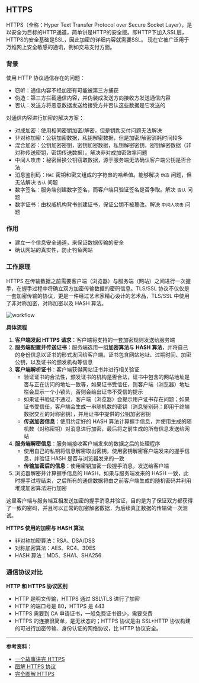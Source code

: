 ## HTTPS

HTTPS（全称：Hyper Text Transfer Protocol over Secure Socket Layer），是以安全为目标的HTTP通道，简单讲是HTTP的安全版。即HTTP下加入SSL层，HTTPS的安全基础是SSL，因此加密的详细内容就需要SSL。 现在它被广泛用于万维网上安全敏感的通讯，例如交易支付方面。

### 背景

使用 HTTP 协议通信存在的问题：

* 窃听：通信内容不经加密有可能被第三方捕获
* 伪造：第三方拦截通信内容，并伪装成发送方向接收方发送通信内容
* 否认：发送方将恶意数据发送给接受方并否认这些数据是它发送的

对通信内容进行加密的解决方案：

* 对成加密：使用相同密钥加密/解密，但是钥匙交付问题无法解决
* 非对称加密：公钥加密数据，私钥解密数据，但是加密/解密消耗时间较多
* 混合加密：公钥加密密钥，密钥加密数据，私钥解密密钥，密钥解密数据（非对称传送密钥，密钥传送数据）。解决非对成加密效率问题
* 中间人攻击：秘密替换公钥窃取数据，源于服务端无法确认客户端公钥是否合法
* 消息鉴别码：`MAC` 密钥和密文组成的字符串的哈希值。能够解决 `伪造` 问题，但无法解决 `否认` 问题
* 数字签名：服务端创建数字签名，而客户端只验证签名是否争取。解决 `否认` 问题
* 数字证书：由权威机构背书创建证书，保证公钥不被篡改。解决 `中间人攻击` 问题

### 作用

* 建立一个信息安全通道，来保证数据传输的安全
* 确认网站的真实性，防止钓鱼网站

### 工作原理

HTTPS 在传输数据之前需要客户端（浏览器）与服务端（网站）之间进行一次握手，在握手过程中将确立双方加密传输数据的密码信息。TLS/SSL 协议不仅仅是一套加密传输的协议，更是一件经过艺术家精心设计的艺术品，TLS/SSL 中使用了非对称加密，对称加密以及 HASH 算法。

![workflow](/Users/mrsingsing/Desktop/3820a643-db06-479a-92a0-f603cf0f8e41.jpeg)

**具体流程**

1. **客户端发起 HTTPS 请求**：客户端将支持的一套加密规则发送给服务端
2. **服务端配置并传送证书**：服务端选用一组**加密算法**与 **HASH 算法**，并将自己的身份信息以证书的形式发回给客户端。证书包含网站地址、过期时间、加密公钥，以及证书的颁发机构等信息
3. **客户端解析证书**：客户端获得网站证书并进行相关验证
   * 验证证书的合法性，颁发证书的机构是否合法，证书中包含的网站地址是否与正在访问的地址一致等，如果证书受信任，则客户端（浏览器）地址栏会显示一个小锁头，否则会给出证书不受信的提示
   * 如果证书验证不通过，客户端（浏览器）会提示用户证书存在问题；如果证书受信任，客户端会生成一串随机数的密钥（消息鉴别码：即用于终端数据交互的对称密钥），并用证书中提供的公钥加密密钥
   * **传送加密信息**：使用约定好的 HASH 算法计算握手信息，并使用生成的随机数（对称密钥）对消息进行加密，最后将之前生成的所有信息发送给网站
4. **服务端解密信息**：服务端接收客户端发来的数据之后的处理程序
   * 使用自己的私钥将信息解密取出密钥，使用密钥解密客户端发来的握手信息，并验证 HASH 是否与浏览器发来的一致
   * **传输加密后的信息**：使用密钥加密一段握手消息，发送给客户端
5. 浏览器解密并计算握手信息的 HASH，如果与服务端发来的 HASH 一致，此时握手过程结束，之后所有的通信数据将由之前客户端生成的随机密码并利用堆成加密算法进行加密

这里客户端与服务端互相发送加密的握手消息并验证，目的是为了保证双方都获得了一致的密码，并且可以正常的加密解密数据，为后续真正数据的传输做一次测试。

**HTTPS 使用的加密与 HASH 算法**

* 非对称加密算法：RSA、DSA/DSS
* 对称加密算法：AES、RC4、3DES
* HASH 算法：MD5、SHA1、SHA256

### 通信协议对比

**HTTP 和 HTTPS 协议区别**

- HTTP 是明文传输，HTTPS 通过 SSL\TLS 进行了加密
- HTTP 的端口号是 80，HTTPS 是 443
- HTTPS 需要到 CA 申请证书，一般免费证书很少，需要交费
- HTTPS 的连接很简单，是无状态的；HTTPS 协议是由 SSL+HTTP 协议构建的可进行加密传输、身份认证的网络协议，比 HTTP 协议安全。

---

**参考资料：**

* [一个故事讲完 HTTPS](https://mp.weixin.qq.com/s/StqqafHePlBkWAPQZg3NrA)
* [图解 HTTPS 协议](https://juejin.im/entry/56ce90edefa631df62c21f8d)
* [完全图解 HTTPS](https://juejin.im/post/5c441073e51d455226654d60)